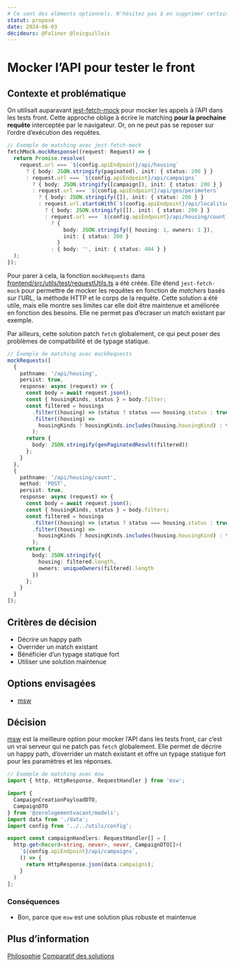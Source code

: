 ```yaml
---
# Ce sont des éléments optionnels. N'hésitez pas à en supprimer certains.
statut: proposé
date: 2024-06-03
décideurs: @Falinor @loicguillois
---
```


# Mocker l’API pour tester le front

## Contexte et problématique

On utilisait auparavant [jest-fetch-mock](https://www.npmjs.com/package/jest-fetch-mock)
pour mocker les appels à l’API dans les tests front. Cette approche oblige à
écrire le matching **pour la prochaine requête** interceptée par le navigateur.
Or, on ne peut pas se reposer sur l’ordre d’exécution des requêtes.

```ts
// Exemple de matching avec jest-fetch-mock
fetchMock.mockResponse((request: Request) => {
  return Promise.resolve(
    request.url === `${config.apiEndpoint}/api/housing`
      ? { body: JSON.stringify(paginated), init: { status: 200 } }
      : request.url === `${config.apiEndpoint}/api/campaigns`
        ? { body: JSON.stringify([campaign]), init: { status: 200 } }
        : request.url === `${config.apiEndpoint}/api/geo/perimeters`
          ? { body: JSON.stringify([]), init: { status: 200 } }
          : request.url.startsWith(`${config.apiEndpoint}/api/localities`)
            ? { body: JSON.stringify([]), init: { status: 200 } }
            : request.url === `${config.apiEndpoint}/api/housing/count`
              ? {
                  body: JSON.stringify({ housing: 1, owners: 1 }),
                  init: { status: 200 }
                }
              : { body: '', init: { status: 404 } }
  );
});
```

Pour parer à cela, la fonction `mockRequests` dans [frontend/src/utils/test/requestUtils.ts](frontend/src/utils/test/requestUtils.ts)
a été créée.
Elle étend `jest-fetch-mock` pour permettre de mocker les requêtes en fonction
de _matchers_ basés sur l’URL, la méthode HTTP et le corps de la requête.
Cette solution a été utile, mais elle montre ses limites car elle doit être
maintenue et améliorée en fonction des besoins.
Elle ne permet pas d’écraser un match existant par exemple.

Par ailleurs, cette solution patch `fetch` globalement, ce qui peut poser des
problèmes de compatibilité et de typage statique.

```ts
// Exemple de matching avec mockRequests
mockRequests([
  {
    pathname: '/api/housing',
    persist: true,
    response: async (request) => {
      const body = await request.json();
      const { housingKinds, status } = body.filter;
      const filtered = housings
        .filter((housing) => (status ? status === housing.status : true))
        .filter((housing) =>
          housingKinds ? housingKinds.includes(housing.housingKind) : true
        );
      return {
        body: JSON.stringify(genPaginatedResult(filtered))
      };
    }
  },
  {
    pathname: '/api/housing/count',
    method: 'POST',
    persist: true,
    response: async (request) => {
      const body = await request.json();
      const { housingKinds, status } = body.filters;
      const filtered = housings
        .filter((housing) => (status ? status === housing.status : true))
        .filter((housing) =>
          housingKinds ? housingKinds.includes(housing.housingKind) : true
        );
      return {
        body: JSON.stringify({
          housing: filtered.length,
          owners: uniqueOwners(filtered).length
        })
      };
    }
  }
]);
```

## Critères de décision

- Décrire un happy path
- Overrider un match existant
- Bénéficier d’un typage statique fort
- Utiliser une solution maintenue

## Options envisagées

- [msw](https://mswjs.io/)

## Décision

[msw](https://mswjs.io/) est la meilleure option pour mocker l’API dans les
tests front, car c’est un vrai serveur qui ne patch pas `fetch` globalement.
Elle permet de décrire un happy path, d’overrider un match existant et offre un
typage statique fort pour les paramètres et les réponses.

```ts
// Exemple de matching avec msw
import { http, HttpResponse, RequestHandler } from 'msw';

import {
  CampaignCreationPayloadDTO,
  CampaignDTO
} from '@zerologementvacant/models';
import data from './data';
import config from '../../utils/config';

export const campaignHandlers: RequestHandler[] = [
  http.get<Record<string, never>, never, CampaignDTO[]>(
    `${config.apiEndpoint}/api/campaigns`,
    () => {
      return HttpResponse.json(data.campaigns);
    }
  )
];
```

### Conséquences

- Bon, parce que `msw` est une solution plus robuste et maintenue

## Plus d’information

[Philosophie](https://mswjs.io/docs/philosophy#mock-vs-network-behavior)
[Comparatif des solutions](https://mswjs.io/docs/comparison)
